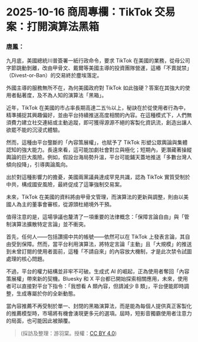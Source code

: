 # 2025-10-16 商周專欄：TikTok 交易案：打開演算法黑箱

### 唐鳳：

九月底，美國總統川普簽署一紙行政命令，要求 TikTok 在美國的業務，從母公司字節跳動剝離，改由甲骨文、戴爾等美國主導的投資團隊營運，這樁「不賣就禁」（Divest-or-Ban）的交易終於塵埃落定。

外國主導的服務無所不在，為何美國政府對 TikTok 如此強硬？答案在其強大的使用者黏著度，及不為人知的演算法「黑箱」。

近年，TikTok 在美國的市占率長期高達二五％以上，秘訣在於從使用者行為中，精準捕捉其興趣偏好，並由平台持續推送高度相關的內容。在這種模式下，人們無須費力建立社交連結或主動追蹤，即可獲得源源不絕的客製化資訊流，創造出讓人欲罷不能的沉浸式體驗。

然而，這種由平台壟斷的「內容策展權」，也賦予了 TikTok 形塑公眾輿論與集體認知的強大能力。長遠來看，這可能加劇社會對立與極化；短期內，更潛藏著操縱輿論的巨大風險。例如，假設台海局勢升溫，平台可能鋪天蓋地推送「多數台灣人傾向投降」，引導輿論風向。

出於對這種影響力的擔憂，美國兩黨議員達成罕見共識，認為 TikTok 實質受制於中共，構成國安風險，最終促成了這筆強制交易案。

未來，TikTok 在美國的資料將由甲骨文管理，而演算法的更新與調整，則由以美國人為主的董事會審核，從源頭杜絕境外干預。

值得注意的是，這場爭議也釐清了一項重要的法律概念：「保障言論自由」與「管制演算法擴散特定言論」並不衝突。

首先，任何人——包括讚揚中共的帳號——依然可以在 TikTok 上發表言論，其自由受到保障。然而，當平台利用演算法，將特定言論「主動」且「大規模」的推送到未曾訂閱的使用者面前，這種「不請自來」的內容放大機制，才是此次禁令試圖處理的核心問題。

不過，平台的權力結構並非牢不可破。生成式 AI 的崛起，正為使用者奪回「內容策展權」帶來新的契機。Bluesky 和 X 平台都已開始探索相關應用，未來，使用者可以直接對平台下指令：「我想看 A 類內容，但請減少 B 類」，平台便能即時調整，生成專屬於你的全新動態。

當內容推薦不再受制於單一、封閉的黑箱演算法，而是能為每個人提供真正客製化的推薦模型時，市場將有機會湧現更多元的選項。屆時，短影音獨霸使用者注意力的局面，也可能因此被顛覆。

> (採訪及整理：游羽棠。授權：<a href="https://creativecommons.org/licenses/by/4.0/deed.zh-hant">CC BY 4.0</a>)
